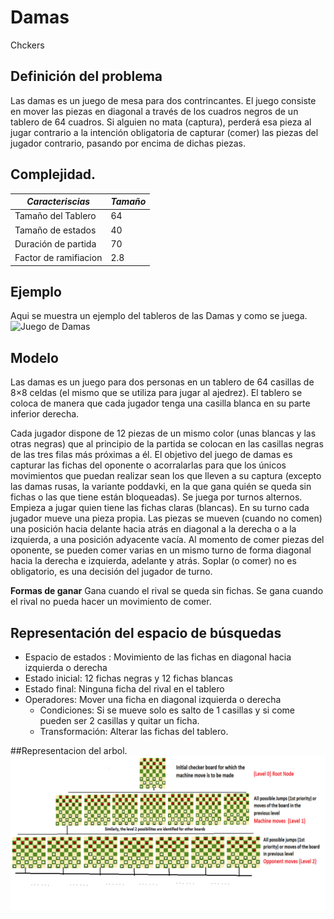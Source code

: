 # Damas
Chckers

## Definición del problema
Las damas es un juego de mesa para dos contrincantes. El juego consiste en mover las piezas en diagonal a través de los cuadros negros de un tablero de 64 cuadros. Si alguien no mata (captura), perderá esa pieza al jugar contrario a la intención obligatoria de capturar (comer) las piezas del jugador contrario, pasando por encima de dichas piezas.

## Complejidad. 

| *Caracteriscias*    |  *Tamaño*      |
|--------|--------------|
| Tamaño del Tablero      |  64           |
| Tamaño de estados      |  40           |
| Duración de partida    |  70           |
| Factor de ramifiacion     |  2.8           |


## Ejemplo
Aqui se muestra un ejemplo del tableros de las Damas y como se juega.
![Juego de Damas](https://upload.wikimedia.org/wikipedia/commons/4/44/Column_draughts_game.gif)

## Modelo
Las damas es un juego para dos personas en un tablero de 64 casillas de 8×8 celdas (el mismo que se utiliza para jugar al ajedrez). El tablero se coloca de manera que cada jugador tenga una casilla blanca en su parte inferior derecha.

Cada jugador dispone de 12 piezas de un mismo color (unas blancas y las otras negras) que al principio de la partida se colocan en las casillas negras de las tres filas más próximas a él. El objetivo del juego de damas es capturar las fichas del oponente o acorralarlas para que los únicos movimientos que puedan realizar sean los que lleven a su captura (excepto las damas rusas, la variante poddavki, en la que gana quién se queda sin fichas o las que tiene están bloqueadas).
Se juega por turnos alternos. Empieza a jugar quien tiene las fichas claras (blancas). En su turno cada jugador mueve una pieza propia.
Las piezas se mueven (cuando no comen) una posición hacia delante hacia atrás en diagonal a la derecha o a la izquierda, a una posición adyacente vacía.
Al momento de comer piezas del oponente, se pueden comer varias en un mismo turno de forma diagonal hacia la derecha e izquierda, adelante y atrás. Soplar (o comer) no es obligatorio, es una decisión del jugador de turno. 

**Formas de ganar**
    Gana cuando el rival se queda sin fichas.
    Se gana cuando el rival no pueda hacer un movimiento de comer.


## Representación del espacio de búsquedas

- Espacio de estados : Movimiento de las fichas en diagonal hacia izquierda o derecha
- Estado inicial: 12 fichas negras y 12 fichas blancas
- Estado final: Ninguna ficha del rival en el tablero
- Operadores: Mover una ficha en diagonal izquierda o derecha
    - Condiciones: Si se mueve solo es salto de 1 casillas y si come pueden ser 2 casillas y quitar un ficha.
    - Transformación: Alterar las fichas del tablero.
 
##Representacion del arbol.
![Arbol de damas](https://raw.githubusercontent.com/AboorvaDevarajan/Parallel-Checkers-Game/master/images/1.png)
